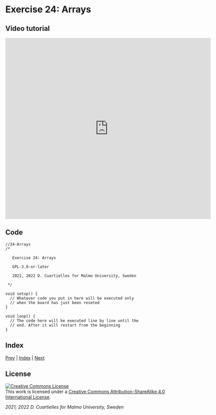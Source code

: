 # Exercise 24: Arrays

## Video tutorial

<iframe src="https://player.vimeo.com/video/527945252?h=fdbe9863a2" width="640" height="564" frameborder="0" allow="autoplay; fullscreen" allowfullscreen></iframe>

## Code

```c_cpp
//24-Arrays
/*

   Exercise 24: Arrays

   GPL-3.0-or-later

   2021, 2022 D. Cuartielles for Malmo University, Sweden

 */

void setup() {
  // Whatever code you put in here will be executed only 
  // when the board has just been reseted
}

void loop() {
  // The code here will be executed line by line until the 
  // end. After it will restart from the beginning
}
```

## Index

[Prev](../23-Variables/23-Variables.md) |  [Index](../course_index.md) |  [Next](../25-Addressable_LEDs_LEDring/25-Addressable_LEDs_LEDring.md)

## License

<a rel="license" href="http://creativecommons.org/licenses/by-sa/4.0/"><img alt="Creative Commons License" style="border-width:0" src="https://i.creativecommons.org/l/by-sa/4.0/80x15.png" /></a><br />This work is licensed under a <a rel="license" href="http://creativecommons.org/licenses/by-sa/4.0/">Creative Commons Attribution-ShareAlike 4.0 International License</a>.

*2021, 2022 D. Cuartielles for Malmo University, Sweden*
